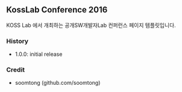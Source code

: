 ## KossLab Conference 2016 

KOSS Lab 에서 개최하는 공개SW개발자Lab 컨퍼런스 페이지 템플릿입니다.

### History

- 1.0.0: initial release

### Credit

- soomtong (github.com/soomtong)